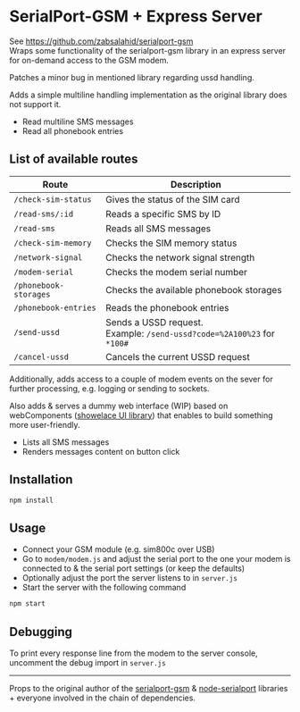 # SerialPort-GSM + Express Server

See https://github.com/zabsalahid/serialport-gsm   
Wraps some functionality of the serialport-gsm library in an express server for on-demand access to the GSM modem.   

Patches a minor bug in mentioned library regarding ussd handling.   

Adds a simple multiline handling implementation as the original library does not support it.
- Read multiline SMS messages
- Read all phonebook entries

## List of available routes
| Route                   | Description                                                                |
|-------------------------|----------------------------------------------------------------------------|
| `/check-sim-status`     | Gives the status of the SIM card                                           |
| `/read-sms/:id`         | Reads a specific SMS by ID                                                 |
| `/read-sms`             | Reads all SMS messages                                                     |
| `/check-sim-memory`     | Checks the SIM memory status                                               |
| `/network-signal`       | Checks the network signal strength                                         |
| `/modem-serial`         | Checks the modem serial number                                             |
| `/phonebook-storages`   | Checks the available phonebook storages                                    |
| `/phonebook-entries`    | Reads the phonebook entries                                                |
| `/send-ussd`            | Sends a USSD request.<br/>Example: `/send-ussd?code=%2A100%23` for `*100#` |
| `/cancel-ussd`          | Cancels the current USSD request                                           |


Additionally, adds access to a couple of modem events on the sever for further processing, e.g. logging or sending to sockets.

Also adds & serves a dummy web interface (WIP) based on webComponents ([showelace UI library](https://shoelace.style/)) that enables to build something more user-friendly.   
- Lists all SMS messages
- Renders messages content on button click

## Installation
```bash
npm install
```

## Usage
- Connect your GSM module (e.g. sim800c over USB)
- Go to `modem/modem.js` and adjust the serial port to the one your modem is connected to & the serial port settings (or keep the defaults)
- Optionally adjust the port the server listens to in `server.js`
- Start the server with the following command
```bash
npm start
```

## Debugging
To print every response line from the modem to the server console, uncomment the debug import in `server.js`

---
Props to the original author of the [serialport-gsm](https://github.com/zabsalahid/serialport-gsm) & [node-serialport](https://github.com/serialport/node-serialport) libraries + everyone involved in the chain of dependencies.